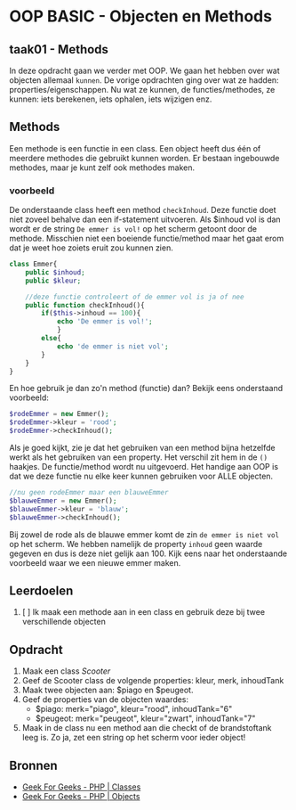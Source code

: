 # OOP BASIC - Objecten en Methods

## taak01 - Methods

In deze opdracht gaan we verder met OOP. We gaan het hebben over wat objecten allemaal `kunnen`. De vorige opdrachten ging over wat ze hadden: properties/eigenschappen.
Nu wat ze kunnen, de functies/methodes, ze kunnen: iets berekenen, iets ophalen, iets wijzigen enz.

## Methods

Een methode is een functie in een class. Een object heeft dus één of meerdere methodes die gebruikt kunnen worden. Er bestaan ingebouwde methodes, maar je kunt zelf ook methodes maken.

### voorbeeld

De onderstaande class heeft een method `checkInhoud`. Deze functie doet niet zoveel behalve dan een if-statement uitvoeren. Als $inhoud vol is dan wordt er de string `De emmer is vol!` op het scherm getoont door de methode. Misschien niet een boeiende functie/method maar het gaat erom dat je weet hoe zoiets eruit zou kunnen zien.

```php 
class Emmer{
    public $inhoud;
    public $kleur;

    //deze functie controleert of de emmer vol is ja of nee
    public function checkInhoud(){ 
        if($this->inhoud == 100){
            echo 'De emmer is vol!'; 
            }
        else{
            echo 'de emmer is niet vol';
        }
    }
}
```

En hoe gebruik je dan zo'n method (functie) dan? Bekijk eens onderstaand voorbeeld:

```php
$rodeEmmer = new Emmer();
$rodeEmmer->kleur = 'rood';
$rodeEmmer->checkInhoud();
```

Als je goed kijkt, zie je dat het gebruiken van een method bijna hetzelfde werkt als het gebruiken van een property. Het verschil zit hem in de `()` haakjes. De functie/method wordt nu uitgevoerd. Het handige aan OOP is dat we deze functie nu elke keer kunnen gebruiken voor ALLE objecten.

```php
//nu geen rodeEmmer maar een blauweEmmer
$blauweEmmer = new Emmer();
$blauweEmmer->kleur = 'blauw'; 
$blauweEmmer->checkInhoud();
```

Bij zowel de rode als de blauwe emmer komt de zin `de emmer is niet vol` op het scherm. We hebben namelijk de property `inhoud` geen waarde gegeven en dus is deze niet gelijk aan 100. Kijk eens naar het onderstaande voorbeeld waar we een nieuwe emmer maken.

## Leerdoelen

1. [ ] Ik maak een methode aan in een class en gebruik deze bij twee verschillende objecten

## Opdracht

1. Maak een class _Scooter_
2. Geef de Scooter class de volgende properties: kleur, merk, inhoudTank
3. Maak twee objecten aan: $piago en $peugeot.
4. Geef de properties van de objecten waardes:
   - $piago: merk="piago", kleur="rood", inhoudTank="6"
   - $peugeot: merk="peugeot", kleur="zwart", inhoudTank="7"
5. Maak in de class nu een method aan die checkt of de brandstoftank leeg is. Zo ja, zet een string op het scherm voor ieder object!

## Bronnen

- [Geek For Geeks - PHP | Classes](https://www.geeksforgeeks.org/php-classes/)
- [Geek For Geeks - PHP | Objects](https://www.geeksforgeeks.org/php-objects/)
